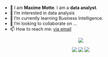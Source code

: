 - 👋 I am **Maxime Motte**. I am a **data analyst**.
- 👀 I’m interested in data analysis
- 🌱 I’m currently learning Business Intelligence.
- 💞️ I’m looking to collaborate on ...
- 📫 How to reach me: [via email](https://meta.wikimedia.org/wiki/Special:EmailUser/Yug)



<p align="center">
  <img src="https://streak-stats.demolab.com?user=maximemotte" />
</p>

<p align="center">
  <img src="http://github-profile-summary-cards.vercel.app/api/cards/repos-per-language?username=maximemotte&theme=default" />
  <img src="http://github-profile-summary-cards.vercel.app/api/cards/most-commit-language?username=maximemotte&theme=default" />
  <img src="http://github-profile-summary-cards.vercel.app/api/cards/productive-time?username=maximemotte&theme=default&utcOffset=1" />
</p>
